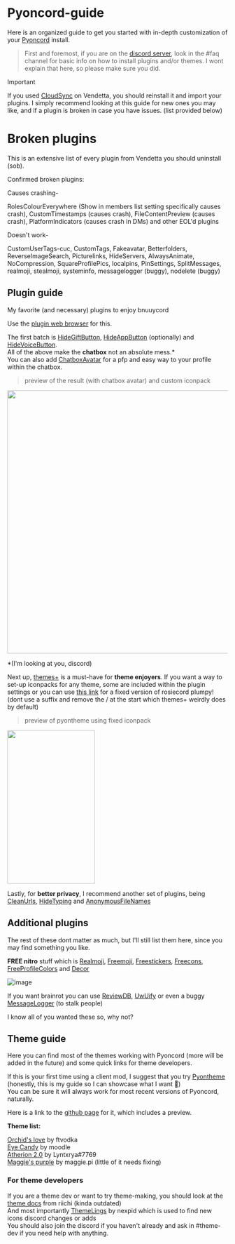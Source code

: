 # Pyoncord-guide
Here is an organized guide to get you started with in-depth customization of your [Pyoncord](https://github.com/pyoncord/Bunny) install.

> First and foremost, if you are on the [discord server](https://discord.gg/pyoncord), look in the #faq channel for basic info on how to install plugins and/or themes. I wont explain that here, so please make sure you did.

> [!IMPORTANT]
> If you used [CloudSync](https://vd-plugins.github.io/proxy/vendetta.nexpid.xyz/cloud-sync/) on Vendetta, you should reinstall it and import your plugins. I simply recommend looking at this guide for new ones you may like, and if a plugin is broken in case you have issues. (list provided below)

# Broken plugins
This is an extensive list of every plugin from Vendetta you should uninstall (sob).

Confirmed broken plugins:


Causes crashing-

RolesColourEverywhere (Show in members list setting specifically causes crash), CustomTimestamps (causes crash), FileContentPreview (causes crash), PlatformIndicators (causes crash in DMs) and other EOL'd plugins

Doesn't work-

CustomUserTags-cuc, CustomTags, Fakeavatar, Betterfolders, ReverseImageSearch, Picturelinks, HideServers, AlwaysAnimate, NoCompression, SquareProfilePics, localpins, PinSettings, SplitMessages, realmoji, stealmoji, systeminfo, messagelogger (buggy), nodelete (buggy) <br>
## Plugin guide

My favorite (and necessary) plugins to enjoy bnuuycord

Use the [plugin web browser](https://vd-plugins.github.io/web/#) for this. 

The first batch is [HideGiftButton](https://vd-plugins.github.io/proxy/amsyarasyiq.github.io/letup/HideGiftButton/), [HideAppButton](https://rico040.github.io/bunny-plugins/hideappbutton/) (optionally) and [HideVoiceButton](https://aliernfrog.github.io/vd-plugins/HideVoiceButton/). <br>
All of the above make the **chatbox** not an absolute mess.* <br>
You can also add [ChatboxAvatar](https://vd-plugins.github.io/proxy/cynosphere.github.io/VendettaPlugins/ChatboxAvatar/) for a pfp and easy way to your profile within the chatbox.

> preview of the result (with chatbox avatar) and custom iconpack

<img src="https://github.com/rennpy/pyonguide/assets/158360149/f610bc0b-6183-453e-b1b8-6be19c0a4a29" width="600">

*(I'm looking at you, discord) 

Next up, [themes+](https://vd-plugins.github.io/proxy/fres621.github.io/vendetta-plugins/BetterSearch/) is a must-have for **theme enjoyers**. If you want a way to set-up iconpacks for any theme, some are included within the plugin settings or you can use [this link](https://raw.githubusercontent.com/rairof/discord-iconpacks/master/Packs/Plumpy/) for a fixed version of rosiecord plumpy! (dont use a suffix and remove the / at the start which themes+ weirdly does by default)

> preview of pyontheme using fixed iconpack

<img src="https://github.com/rennpy/pyonguide/assets/158360149/62a13fd6-0e66-429c-8c5b-9da65635c1a6" width="200" height="350"> <br>

Lastly, for **better privacy**, I recommend another set of plugins, being [CleanUrls](https://vd-plugins.github.io/proxy/vendetta.nexpid.xyz/clean-urls/), [HideTyping](https://vd-plugins.github.io/proxy/redstonekasi.github.io/vendetta-plugins/no-typing/) and [AnonymousFileNames](https://vd-plugins.github.io/proxy/maisymoe.github.io/strife/AnonymousFileNames/)

## Additional plugins

The rest of these dont matter as much, but I'll still list them here, since you may find something you like.

**FREE nitro** stuff which is [Realmoji](https://vd-plugins.github.io/proxy/redstonekasi.github.io/vendetta-plugins/realmoji/), [Freemoji](https://vd-plugins.github.io/proxy/maisymoe.github.io/strife/Freemoji/), [Freestickers](https://vd-plugins.github.io/proxy/aliernfrog.github.io/vd-plugins/FreeStickers/), [Freecons](https://vd-plugins.github.io/proxy/dziurwa14.github.io/vendetta-plugins/Freecons/), [FreeProfileColors](https://vd-plugins.github.io/proxy/twnlink.github.io/vendetta-plugins/FreeProfileColors/) and [Decor](https://vd-plugins.github.io/proxy/decor-discord.github.io/vendetta-plugin/)

![image](https://github.com/rennpy/pyonguide/assets/158360149/f21f4185-6fb0-4324-bff4-852bb72a66aa)

If you want brainrot you can use [ReviewDB](https://janisslsm.github.io/vdplugins/ReviewDB/), [UwUify](https://vd-plugins.github.io/proxy/exhq.github.io/vendetta/uwuify/) or even a buggy [MessageLogger](https://angelix1.github.io/VP/message_logger/) (to stalk people)

I know all of you wanted these so, why not?

## Theme guide 

Here you can find most of the themes working with Pyoncord (more will be added in the future) and some quick links for theme developers.

If this is your first time using a client mod, I suggest that you try [Pyontheme](https://raw.githubusercontent.com/rennpy/pyontheme/main/pyontheme.json) (honestly, this is my guide so I can showcase what I want 🚎) <br>
You can be sure it will always work for most recent versions of Pyoncord, naturally.

Here is a link to the [github page](https://github.com/rennpy/pyontheme) for it, which includes a preview.

**Theme list:**

[Orchid's love](https://raw.githubusercontent.com/VodkaXMartini/VendettaTheme/main/Orchid.json) by ftvodka <br>
[Eye Candy](https://raw.githubusercontent.com/Quinxxxx/Discord-themes/main/Vendetta/Eye_candy.json) by moodle <br>
[Atherion 2.0](https://raw.githubusercontent.com/LYNK-INCUU/Cosmicka/main/Aetherion-Vendetta.json) by Lyntxrya#7769 <br>
[Maggie's purple](https://raw.githubusercontent.com/maggster165/vendettathemes/main/maggiespurple.json) by maggie.pi (little of it needs fixing)

### For theme developers

If you are a theme dev or want to try theme-making, you should look at the [theme docs](https://docs.riichi.tech/) from riichi (kinda outdated) <br>
And most importantly [ThemeLings](https://github.com/nexpid/Themelings) by nexpid which is used to find new icons discord changes or adds <br>
You should also join the discord if you haven't already and ask in #theme-dev if you need help with anything.




